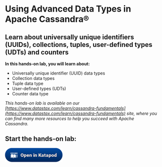 # Using Advanced Data Types in Apache Cassandra®

## Learn about universally unique identifiers (UUIDs), collections, tuples, user-defined types (UDTs) and counters

**In this hands-on lab, you will learn about:**
* Universally unique identifier (UUID) data types
* Collection data types
* Tuple data type
* User-defined types (UDTs)
* Counter data type

_This hands-on lab is available on our [https://www.datastax.com/learn/cassandra-fundamentals](https://www.datastax.com/learn/cassandra-fundamentals) site, where you can find many more resources to help you succeed with Apache Cassandra._

## Start the hands-on lab:

[![Open in KataPod](https://github.com/DataStax-Academy/katapod-shared-assets/blob/main/images/open-in-katapod.png)](https://gitpod.io/#https://github.com/DataStax-Academy/cassandra-fundamentals-advanced-data-types/)
